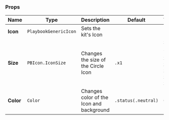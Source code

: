 ### Props
| Name | Type | Description | Default | Values |
| --- | ----------- | --------- | --------- | --------- |
| **Icon** | `PlaybookGenericIcon` | Sets the kit's Icon |  |  |
| **Size** | `PBIcon.IconSize` | Changes the size of the Circle Icon | `.x1` |  `xSmall` `small` `large` `x1` `x2` `x3` `x4` `x5` `x6` `x7` `x8` `x9` `x10` |
| **Color** | `Color` | Changes color of the Icon and background | `.status(.neutral)` | `Color` |